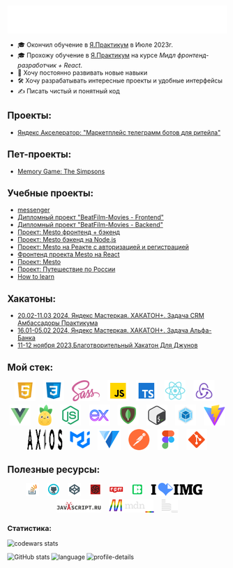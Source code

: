 <!-- <h1>Всем привет, меня зовут Дмитрий 👋</h1> -->

![Всем привет, меня зовут Дмитрий 👋](./src/images/Hello-i-am-Dmitry.svg)

- 🎓 Окончил обучение в [Я.Практикум](https://practicum.yandex.ru/) в Июле
  2023г.
- 🎓 Прохожу обучение в [Я.Практикум](https://practicum.yandex.ru/) на курсе _*Мидл фронтенд-разработчик + React*_.
- 🚀 Хочу постоянно развивать новые навыки
- 🛠️ Хочу разрабатывать интересные проекты и удобные интерфейсы
- ✍️ Писать чистый и понятный код

## Проекты:

- [Яндекс Акселератор: "Маркетплейс телеграмм ботов для ритейла"](https://github.com/TokmakDA/frontend-Marketplace-of-telegram-bots-for-retail)

## Пет-проекты:

- [Memory Game: The Simpsons](https://github.com/TokmakDA/my-games)

## Учебные проекты:

- [messenger](https://github.com/TokmakDA/middle.messenger.praktikum.yandex)
- [Дипломный проект "BeatFilm-Movies - Frontend"](https://github.com/TokmakDA/movies-explorer-frontend)
- [Дипломный проект "BeatFilm-Movies - Backend"](https://github.com/TokmakDA/movies-explorer-api)
- [Проект: Mesto фронтенд + бэкенд](https://github.com/TokmakDA/react-mesto-api-full-gha)
- [Проект: Mesto бэкенд на Node.js](https://github.com/TokmakDA/express-mesto-gha)
- [Проект: Mesto на Реакте с авторизацией и регистрацией](https://github.com/TokmakDA/react-mesto-auth)
- [Фронтенд проекта Mesto на React](https://github.com/TokmakDA/mesto-react)
- [Проект: Mesto](https://github.com/TokmakDA/mesto)
- [Проект: Путешествие по России](https://github.com/TokmakDA/russian-travel)
- [How to learn](https://github.com/TokmakDA/how-to-learn)

## Хакатоны:

- [20.02-11.03 2024, Яндекс Мастеркая. ХАКАТОН+. Задача CRM Амбассадоры Практикума](https://github.com/Tenth-Team/frontend)
- [16.01-05.02 2024, Яндекс Мастеркая. ХАКАТОН+. Задача Альфа-Банка](https://github.com/TokmakDA/web-dozen-frontend)
- [11-12 ноября 2023,Благотворительный Хакатон Для Джунов](https://github.com/TokmakDA/hackathon)

<h2>Мой стек:</h2>
<!-- Stack icons section -->
<div
  style="
    display: flex;
    justify-content: center;
    flex-direction: row;
    flex-wrap: wrap;
    gap: 5px
  "
  >
  <!-- HTML -->
  <a href="https://www.w3.org/html/"><img src="./src/images/icons8-html-5-48.svg" height="48px" alt="HTML" title="HTML" /></a>
  &#8287;&#8287;
  <!-- CSS -->
  <a href="https://www.w3.org/Style/CSS/"><img src="./src/images/icons8-css3-48.svg" height="48px" alt="CSS" title="CSS" /></a>
  &#8287;&#8287;
  <!-- SCSS SASS -->
  <a href="https://sass-lang.com/"><img src="./src/images/logo-sass.svg" height="48px" height="48px" alt="SCSS SASS" title="SCSS SASS" /></a>
  &#8287;&#8287;
  <!-- JavaScript -->
  <a href="https://developer.mozilla.org/en-US/docs/Web/JavaScript"><img src="./src/images/icons8-javascript-48.svg" height="48px" alt="JavaScript" title="JavaScript" /></a>
  &#8287;&#8287;
  <!-- TypeScript -->
  <a href="https://www.typescriptlang.org/"><img src="./src/images/icons8-typescript-48.svg" height="48px" alt="JavaScript" title="JavaScript" /></a>
  &#8287;&#8287;
  <!-- React -->
  <a href="https://react.dev/"><img src="./src/images/icons8-react-native-48.svg" height="48px" alt="React" title="React" /></a>
  &#8287;&#8287;
  <!-- Redux -->
  <a href="https://redux.js.org/"><img src="./src/images/logo-redux.svg" height="48px" alt="Redux" title="Redux" /></a>
  &#8287;&#8287;
  <!-- Vue -->
  <a href="https://vuejs.org/"><img src="./src/images/icons8-vue-js.svg" height="48px" alt="Vue" title="Vue" /></a>
  &#8287;&#8287;
  <!-- Pinia -->
  <a href="https://pinia.vuejs.org/"><img src="./src/images/logo-pinia.svg" height="48px" alt="Pinia" title="Pinia" /></a>
  &#8287;&#8287;
  <!-- Node.js -->
  <a href="https://nodejs.org/en"><img src="./src/images/icons8-node-js-48.svg" height="48px" alt="Node.js" title="Node.js" /></a>
  &#8287;&#8287;
  <!-- Express js -->
  <a href="https://expressjs.com/"><img src="./src/images/icons8-express-js-48.svg" height="48px" alt="Express Js" title="Express Js" /></a>
  &#8287;&#8287;
  <!-- MongoDB -->
  <a href="https://www.mongodb.com/"><img src="./src/images/icons8-mongodb-48.svg" height="48px" alt="MongoDB" title="MongoDB" /></a>
  &#8287;&#8287;
  <!-- Bash -->
  <a href=""><img src="./src/images/icons8-bash-48.svg" height="48px" alt="Bash" title="Bash" /></a>
  &#8287;&#8287;
  <!-- Webpack -->
  <a href="https://webpack.js.org/"><img src="./src/images/icons8-webpack-48.svg" height="48px" alt="Webpack" title="Webpack" /></a>
  &#8287;&#8287;
  <!-- Vite -->
  <a href="https://vitejs.dev/"><img src="./src/images/vite.svg" height="48px" alt="Vite" title="Vite" /></a>
  &#8287;&#8287;
  <!-- Axios -->
  <a href="https://axios-http.com/"><img src="./src/images/axios.svg" height="48px" width="80px" alt="Axios" title="Axios" /></a>
  &#8287;&#8287;
  <!-- Mui -->
  <a href="https://mui.com/"><img src="./src/images/logo-mui.svg" height="48px" alt="Mui" title="Mui" /></a>
  &#8287;&#8287;
  <!-- Vuetyfy -->
  <a href="https://vuetifyjs.com/en/"><img src="./src/images/logo-vuetyfy.svg" height="48px" alt="Vuetyfy" title="Vuetyfy" /></a>
  &#8287;&#8287;
  <!-- Postman -->
  <a href="https://www.postman.com/"><img src="./src/images/postman-logo-icon-orange.svg" height="48px" alt="Postman" title="Postman" /></a>
  &#8287;&#8287;
  <!-- Figma -->
  <a href="https://www.figma.com/"><img src="./src/images/icons8-figma.svg" height="48px" alt="Figma" title="Figma" /></a>
  &#8287;&#8287;
  <!-- GIT -->
  <a href="https://github.com/"><img src="./src/images/icons8-git-48.svg" height="48px" alt="GIT" title="GIT" /></a>
  &#8287;&#8287;
</div>

## Полезные ресурсы:

<div
  style="display: flex;
    justify-content: center;
    flex-direction: row;
    flex-wrap: wrap;
    gap: 5px"
  >
  <a href="https://stackoverflow.com/"><img src="./src/images/icons8-stack-overflow-48.svg" alt="stackoverflow" title="stackoverflow" height="30px" /></a>
  &#8287;&#8287;
  <a href="https://github.com/"><img src="./src/images/icons8-github-48.svg" alt="GitHub" title="GitHub" height="30px" /></a>
  &#8287;&#8287;
  <a href="https://codepen.io/"><img src="./src/images/icons8-codepen-48.svg" alt="codepen" title="codepen" height="30px" /></a>
  &#8287;&#8287;
  <a href="https://www.codewars.com/"><img src="./src/images/icons8-codewars-48.svg" alt="codewars" title="codewars" height="30px" /></a>
  &#8287;&#8287;
  <a href="https://www.npmjs.com/"><img src="./src/images/icons8-npm-48.svg" alt="npmjs" title="npmjs" height="30px" /></a>
  &#8287;&#8287;
  <a href="https://icons8.ru/"><img src="./src/images/icons8-48.svg" alt="icons8" title="icons8" height="30px" /></a>
  &#8287;&#8287;
  <a href="https://www.iloveimg.com/"><img src="./src/images/iloveimg_48.svg" alt="iloveimg" title="iloveimg" height="30px" /></a>
  &#8287;&#8287;
  <a href="https://learn.javascript.ru/"><img src="./src/images/learn_javascript_ru_animate_48.svg" alt="learn.javascript" title="learn.javascript" height="30px" /></a>
  &#8287;&#8287;
  <a href="https://developer.mozilla.org"><img src="./src/images/developer-mozilla.svg" alt="developer.mozillat" title="developer.mozilla" height="30px" /></a>
  &#8287;&#8287;
  <a href="https://ru.bem.info/"><img src="./src/images/logo-bem.svg" alt="БЭМ" title="БЭМ" height="30px" /></a>
</div>

### Статистика:

![codewars stats](https://www.codewars.com/users/TokmakDA/badges/large)

![GitHub stats](https://github-readme-stats.vercel.app/api?username=TokmakDA&show_icons=true&theme=gruvbox&border_color=ffffff00)
![language](https://github-profile-summary-cards.vercel.app/api/cards/repos-per-language?username=TokmakDA&theme=gruvbox)
![profile-details](https://github-profile-summary-cards.vercel.app/api/cards/profile-details?username=TokmakDA&theme=gruvbox)

<!--
**TokmakDA/TokmakDA** is a ✨ _special_ ✨ repository because its `README.md` (this file) appears on your GitHub profile.
Here are some ideas to get you started:
- 🔭 I’m currently working on ...
- 🌱 I’m currently learning ...
- 👯 I’m looking to collaborate on ...
- 🤔 I’m looking for help with ...
- 💬 Ask me about ...
- 📫 How to reach me: ...
- 😄 Pronouns: ...
- ⚡ Fun fact: ...
-->
